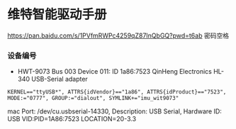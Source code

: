 # 维特智能驱动手册

https://pan.baidu.com/s/1PVfmRWPc4259qZ87InQbGQ?pwd=t6ab 密码空格

### 设备编号

- HWT-9073
  Bus 003 Device 011: ID 1a86:7523 QinHeng Electronics HL-340 USB-Serial adapter

```
KERNEL=="ttyUSB*", ATTRS{idVendor}=="1a86", ATTRS{idProduct}=="7523", MODE:="0777", GROUP:="dialout", SYMLINK+="imu_wit9073"
```

mac
Port: /dev/cu.usbserial-14330, Description: USB Serial, Hardware ID: USB VID:PID=1A86:7523 LOCATION=20-3.3
